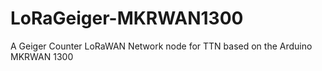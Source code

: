 # LoRaGeiger-MKRWAN1300
A Geiger Counter LoRaWAN Network node for TTN based on the Arduino MKRWAN 1300  

